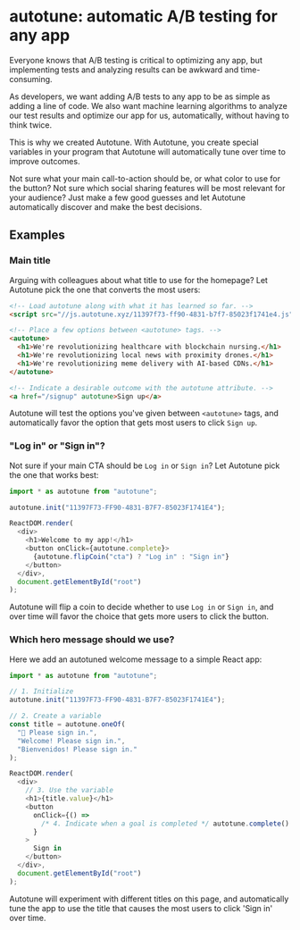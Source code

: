 # autotune: automatic A/B testing for any app

Everyone knows that A/B testing is critical to optimizing any app, but implementing tests and analyzing results can be awkward and time-consuming.

As developers, we want adding A/B tests to any app to be as simple as adding a line of code. We also want machine learning algorithms to analyze our test results and optimize our app for us, automatically, without having to think twice.

This is why we created Autotune. With Autotune, you create special variables in your program that Autotune will automatically tune over time to improve outcomes.

Not sure what your main call-to-action should be, or what color to use for the button? Not sure which social sharing features will be most relevant for your audience? Just make a few good guesses and let Autotune automatically discover and make the best decisions.

## Examples

### Main title

Arguing with colleagues about what title to use for the homepage? Let Autotune pick the one that converts the most users:

```html
<!-- Load autotune along with what it has learned so far. -->
<script src="//js.autotune.xyz/11397f73-ff90-4831-b7f7-85023f1741e4.js"></script>

<!-- Place a few options between <autotune> tags. -->
<autotune>
  <h1>We're revolutionizing healthcare with blockchain nursing.</h1>
  <h1>We're revolutionizing local news with proximity drones.</h1>
  <h1>We're revolutionizing meme delivery with AI-based CDNs.</h1>
</autotune>

<!-- Indicate a desirable outcome with the autotune attribute. -->
<a href="/signup" autotune>Sign up</a>
```

Autotune will test the options you've given between `<autotune>` tags, and automatically favor the option that gets most users to click `Sign up`.

### "Log in" or "Sign in"?

Not sure if your main CTA should be `Log in` or `Sign in`? Let Autotune pick the one that works best:

```javascript
import * as autotune from "autotune";

autotune.init("11397F73-FF90-4831-B7F7-85023F1741E4");

ReactDOM.render(
  <div>
    <h1>Welcome to my app!</h1>
    <button onClick={autotune.complete}>
      {autotune.flipCoin("cta") ? "Log in" : "Sign in"}
    </button>
  </div>,
  document.getElementById("root")
);
```

Autotune will flip a coin to decide whether to use `Log in` or `Sign in`, and over time
will favor the choice that gets more users to click the button.

### Which hero message should we use?

Here we add an autotuned welcome message to a simple React app:

```javascript
import * as autotune from "autotune";

// 1. Initialize
autotune.init("11397F73-FF90-4831-B7F7-85023F1741E4");

// 2. Create a variable
const title = autotune.oneOf(
  "👋 Please sign in.",
  "Welcome! Please sign in.",
  "Bienvenidos! Please sign in."
);

ReactDOM.render(
  <div>
    // 3. Use the variable
    <h1>{title.value}</h1>
    <button
      onClick={() =>
        /* 4. Indicate when a goal is completed */ autotune.complete()
      }
    >
      Sign in
    </button>
  </div>,
  document.getElementById("root")
);
```

Autotune will experiment with different titles on this page, and automatically tune
the app to use the title that causes the most users to click 'Sign in' over time.
